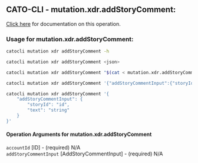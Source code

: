 
## CATO-CLI - mutation.xdr.addStoryComment:
[Click here](https://api.catonetworks.com/documentation/#mutation-mutation.xdr.addStoryComment) for documentation on this operation.

### Usage for mutation.xdr.addStoryComment:

```bash
catocli mutation xdr addStoryComment -h

catocli mutation xdr addStoryComment <json>

catocli mutation xdr addStoryComment "$(cat < mutation.xdr.addStoryComment.json)"

catocli mutation xdr addStoryComment '{"addStoryCommentInput":{"storyId":"id","text":"string"}}'

catocli mutation xdr addStoryComment '{
    "addStoryCommentInput": {
        "storyId": "id",
        "text": "string"
    }
}'
```

#### Operation Arguments for mutation.xdr.addStoryComment ####

`accountId` [ID] - (required) N/A    
`addStoryCommentInput` [AddStoryCommentInput] - (required) N/A    

